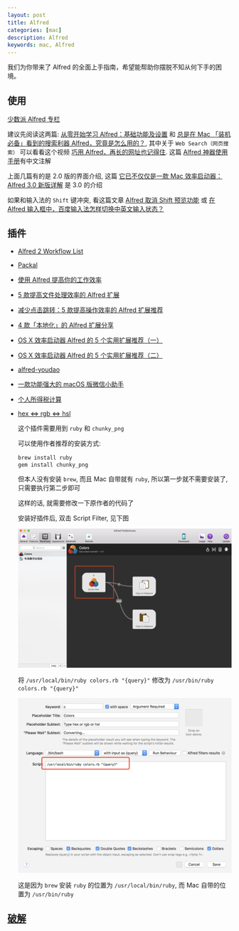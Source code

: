 ```yaml
---
layout: post
title: Alfred
categories: [mac]
description: Alfred
keywords: mac, Alfred
---
```


我们为你带来了 Alfred 的全面上手指南，希望能帮助你摆脱不知从何下手的困境。

## 使用

[少数派 Alfred 专栏](https://sspai.com/search/article?q=alfred)

建议先阅读这两篇: [从零开始学习 Alfred：基础功能及设置](https://sspai.com/post/32979) 和 [总是在 Mac 「装机必备」看到的搜索利器 Alfred，究竟是怎么用的？](https://sspai.com/post/43973), 其中关于 `Web Search（网页搜索）` 可以看看这个视频 [巧用 Alfred，再长的网址也记得住](https://sspai.com/post/45591). 这篇 [Alfred 神器使用手册](https://sspai.com/post/44624)有中文注解

上面几篇有的是 2.0 版的界面介绍, 这篇 [它已不仅仅是一款 Mac 效率启动器：Alfred 3.0 新版详解](https://sspai.com/post/34468) 是 3.0 的介绍

如果和输入法的 `Shift` 键冲突, 看这篇文章 [Alfred 取消 Shift 预览功能](https://www.168seo.cn/mac-os/24697.html) 或 [在Alfred 输入框中，百度输入法怎样切换中英文输入状态？](https://www.zhihu.com/question/37735217/answer/112496885)

## 插件

- [Alfred 2 Workflow List](http://www.alfredworkflow.com/)

- [Packal](http://www.packal.org/)

- [使用 Alfred 提高你的工作效率](https://sspai.com/post/35927)

- [5 款提高文件处理效率的 Alfred 扩展](https://sspai.com/post/32680)

- [减少点击跳转：5 款提高操作效率的 Alfred 扩展推荐](https://sspai.com/post/33279)

- [4 款「本地化」的 Alfred 扩展分享](https://sspai.com/post/32281)

- [OS X 效率启动器 Alfred 的 5 个实用扩展推荐（一）](https://sspai.com/post/27854)

- [OS X 效率启动器 Alfred 的 5 个实用扩展推荐（二）](https://sspai.com/post/27929)

- [alfred-youdao](https://github.com/zgs225/alfred-youdao)

- [一款功能强大的 macOS 版微信小助手](https://github.com/TKkk-iOSer/WeChatPlugin-MacOS)

- [个人所得税计算](https://github.com/pujiaxun/tax-it)

- [hex <=> rgb <=> hsl](https://github.com/g1eny0ung/Alfred-Colors-workflow)

    这个插件需要用到 `ruby` 和 `chunky_png`

    可以使用作者推荐的安装方式:
    ```
    brew install ruby
    gem install chunky_png
    ```
    但本人没有安装 `brew`, 而且 Mac 自带就有 `ruby`, 所以第一步就不需要安装了, 只需要执行第二步即可

    这样的话, 就需要修改一下原作者的代码了

    安装好插件后, 双击 Script Filter, 见下图

    ![](/assets/images/posts/mac/094915.png)

    将 `/usr/local/bin/ruby colors.rb "{query}"` 修改为 `/usr/bin/ruby colors.rb "{query}"`

    ![](/assets/images/posts/mac/094955.png)

    这是因为 `brew` 安装 `ruby` 的位置为 `/usr/local/bin/ruby`, 而 Mac 自带的位置为 `/usr/bin/ruby`

## [破解](https://github.com/lhajh/Alfred-Powerpack)
